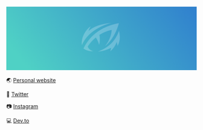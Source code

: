 ![header image](header-gradient.png)

:earth_asia: [Personal website](https://jeffjadulco.com)

:baby_chick: [Twitter](https://twitter.com/jeffjadulco)

:camera: [Instagram](https://www.instagram.com/jeffjadulco)

:computer: [Dev.to](https://dev.to/jeffjadulco)

